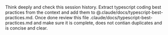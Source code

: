 Think deeply and check this session history. Extract typescript coding best practices from the context and add them to @.claude/docs/typescript-best-practices.md. Once done review this file .claude/docs/typescript-best-practices.md and make sure it is complete, does not contian duplicates and is concise and clear.
